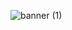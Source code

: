 
![banner (1)](https://user-images.githubusercontent.com/84000523/176388015-ab2b4e10-1bec-49cd-bedf-fd773073ec37.gif)
<div align ="center">
<!--
 [![mongo db](https://img.shields.io/static/v1?label=&message=mongo+db&color=%23bd93f9&style=for-the-badge&logo=MongoDB&logoColor=%2350fa7b)](https://)
 [![express](https://img.shields.io/static/v1?label=&message=express&color=%23bd93f9&style=for-the-badge&logo=Express&logoColor=%2350fa7b)](https://)
 [![react js](https://img.shields.io/static/v1?label=&message=react+js&color=%23bd93f9&style=for-the-badge&logo=react&logoColor=%2350fa7b)](https://)
 [![Node Js](https://img.shields.io/static/v1?label=&message=Node+Js&color=%23bd93f9&style=for-the-badge&logo=node.js&logoColor=%2350fa7b)](https://)
 [![Tailwind Css](https://img.shields.io/static/v1?label=&message=Tailwind+Css&color=%23bd93f9&style=for-the-badge&logo=Tailwind+CSS&logoColor=%2350fa7b)](https://)
 [![python](https://img.shields.io/static/v1?label=&message=python&color=%23bd93f9&style=for-the-badge&logo=python&logoColor=%2350fa7b)](https://)

</div>

<hr></hr>

<h2 >
 
 🟢 About Me
 
</h2>

- <img alt="GIF" src="https://camo.githubusercontent.com/63371d36886ee658f5a97401f393e1ab1684b2fd3de674b8f5efc7d410b2a3d0/68747470733a2f2f6d656469612e67697068792e636f6d2f6d656469612f57556c706c634d704f43456d5447427442572f67697068792e676966" width="25" /> College Student
- <img alt="GIF" src="https://user-images.githubusercontent.com/84000523/176397542-b0e023b2-7a55-4d87-9467-9fccdfae819a.gif" width="25" /> Linux user
- <img alt="GIF" src="https://user-images.githubusercontent.com/84000523/176396523-7896d5a8-0a02-4324-ab5f-1e35182df4d1.gif" width="25" /> I know how to exit Vim
- <img alt="GIF" src="https://user-images.githubusercontent.com/84000523/176399755-ae7e0d0e-7c21-496b-9ad7-65acf69b2691.gif" width="25" /> Dumb at coding

<div align ="center">
 
```python
print("SWE wannabe")
```
</div>



<h2 >
 
 🟢 Statistics
 
</h2>

[![Ashutosh's github activity graph](https://activity-graph.herokuapp.com/graph?username=prxncxss03&theme=dracula)](https://github.com/ashutosh00710/github-readme-activity-graph)

<--
